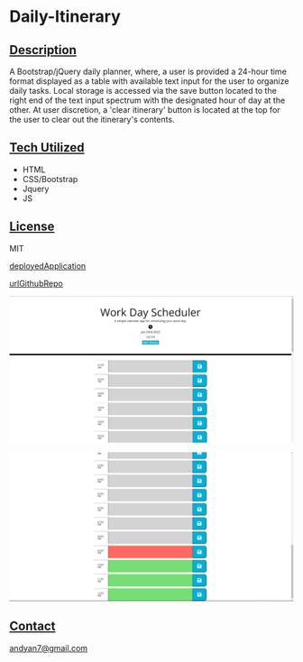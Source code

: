 # Daily-Itinerary

## [Description](Description)
A Bootstrap/jQuery daily planner, where, a user is provided a 24-hour time format displayed as a table with available text input for the user to organize daily tasks. Local storage is accessed via the save button located to the right end of the text input spectrum with the designated hour of day at the other. At user discretion, a 'clear itinerary' button is located at the top for the user to clear out the itinerary's contents.

## [Tech Utilized](Tech_Utilized)
- HTML
- CSS/Bootstrap
- Jquery
- JS

## [License](License)
MIT

[deployedApplication](https://andyan7.github.io/Daily-Itinerary/)

[urlGithubRepo](https://github.com/AndyAn7/Daily-Itinerary)

![image](https://github.com/AndyAn7/Daily-Itinerary/blob/main/images/SS1.png?raw=true)

![image](https://github.com/AndyAn7/Daily-Itinerary/blob/main/images/SS2.png?raw=true)

## [Contact](Contact)
andyan7@gmail.com
